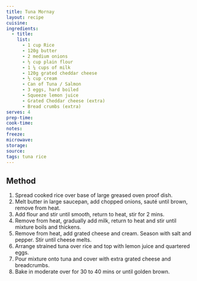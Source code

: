 ```yaml
---
title: Tuna Mornay
layout: recipe
cuisine: 
ingredients:
  - title:
    list:
      - 1 cup Rice
      - 120g butter
      - 2 medium onions
      - ½ cup plain flour
      - 1 ¼ cups of milk
      - 120g grated cheddar cheese
      - ½ cup cream
      - Can of Tuna / Salmon
      - 3 eggs, hard boiled
      - Squeeze lemon juice
      - Grated Cheddar cheese (extra)
      - Bread crumbs (extra)
serves: 4
prep-time: 
cook-time: 
notes: 
freeze: 
microwave: 
storage: 
source:
tags: tuna rice
---
```


## Method
1. Spread cooked rice over base of large greased oven proof dish.
2. Melt butter in large saucepan, add chopped onions, sauté until brown, remove from heat.
3. Add flour and stir until smooth, return to heat, stir for 2 mins.
4. Remove from heat, gradually add milk, return to heat and stir until mixture boils and thickens.
5. Remove from heat, add grated cheese and cream. Season with salt and pepper. Stir until cheese melts.
6. Arrange strained tuna over rice and top with lemon juice and quartered eggs.
7. Pour mixture onto tuna and cover with extra grated cheese and breadcrumbs.
8. Bake in moderate over for 30 to 40 mins or until golden brown.